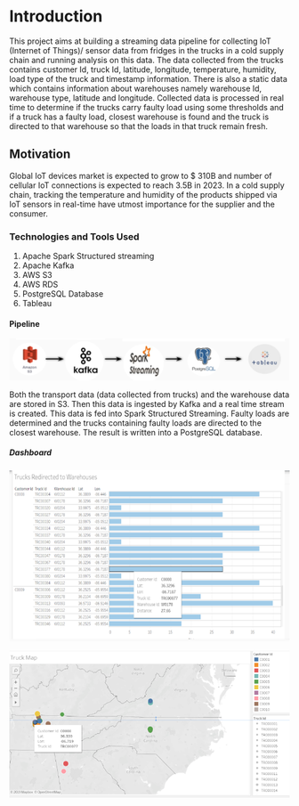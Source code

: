 # Introduction

This project aims at building a streaming data pipeline for collecting IoT (Internet of Things)/ sensor data from fridges in the trucks in a cold supply chain and running analysis on this data. The data collected from the trucks contains customer Id, truck Id, latitude, longitude, temperature, humidity, load type of the truck and timestamp information. There is also a static data which contains information about warehouses namely warehouse Id, warehouse type, latitude and longitude. Collected data is processed in real time to determine if the trucks carry faulty load using some thresholds and if a truck has a faulty load, closest warehouse is found and the truck is directed to that warehouse so that the loads in that truck remain fresh.

## Motivation

Global IoT devices market is expected to grow to $ 310B and number of cellular IoT connections is expected to reach 3.5B in 2023. In a cold supply chain, tracking the temperature and humidity of the products shipped via IoT sensors in real-time have utmost importance for the supplier and the consumer. 

### Technologies and Tools Used

1. Apache Spark Structured streaming
2. Apache Kafka
3. AWS S3
4. AWS RDS
4. PostgreSQL Database
5. Tableau

#### Pipeline
![Pipeline](./images/streamingpipeline.png)

Both the transport data (data collected from trucks) and the warehouse data are stored in S3. Then this data  is ingested by Kafka and a real time stream is created. This data is fed into Spark Structured Streaming. Faulty loads are determined and the trucks containing faulty loads are directed to the closest warehouse. The result is written into a PostgreSQL database.

##### Dashboard

![Dashboard](./images/listtrucks.png)

![Dashboard](./images/maptrucks.png)
